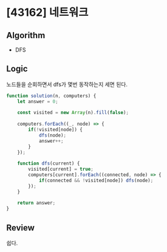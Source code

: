 # [43162] 네트워크
## Algorithm
- DFS
## Logic
노드들을 순회하면서 dfs가 몇번 동작하는지 세면 된다.
```js
function solution(n, computers) {
    let answer = 0;
    
    const visited = new Array(n).fill(false);
    
    computers.forEach((_, node) => {
        if(!visited[node]) {
            dfs(node);
            answer++;
        }
    });
    
    function dfs(current) {
        visited[current] = true;
        computers[current].forEach((connected, node) => {
            if(connected && !visited[node]) dfs(node);
        });
    }
    
    return answer;
}
```
## Review
쉽다.
